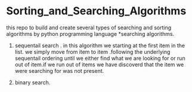 # Sorting_and_Searching_Algorithms
this repo to build and create several types of searching and sorting algorithms by python programming language
*searching algorithms.
1) sequentail search .
in this algorithm we starting at the first item in the list. we simply move from item to item .following the underlying sequentail ordering until we either find what we are looking for or run out of item.if we run out of items we have discoverd that the item we were searching for was not present.

2) binary search.



